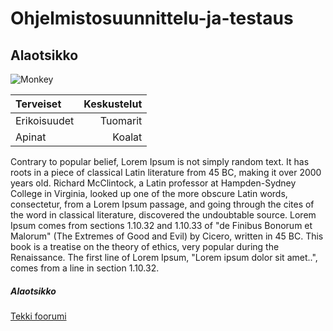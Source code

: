# Ohjelmistosuunnittelu-ja-testaus

## Alaotsikko
![Monkey](https://s-media-cache-ak0.pinimg.com/736x/6b/c5/37/6bc537a241ffc746acb7d2180d2253d8.jpg)


|Terveiset|Keskustelut|
|:--------|----------:|
|Erikoisuudet|Tuomarit|
|Apinat|Koalat|

Contrary to popular belief, Lorem Ipsum is not simply random text. It has roots in a piece of classical Latin literature from 45 BC, making it over 2000 years old. Richard McClintock, a Latin professor at Hampden-Sydney College in Virginia, looked up one of the more obscure Latin words, consectetur, from a Lorem Ipsum passage, and going through the cites of the word in classical literature, discovered the undoubtable source. Lorem Ipsum comes from sections 1.10.32 and 1.10.33 of "de Finibus Bonorum et Malorum" (The Extremes of Good and Evil) by Cicero, written in 45 BC. This book is a treatise on the theory of ethics, very popular during the Renaissance. The first line of Lorem Ipsum, "Lorem ipsum dolor sit amet..", comes from a line in section 1.10.32.

##### Alaotsikko


[Tekki foorumi](http://io-tech.fi)
